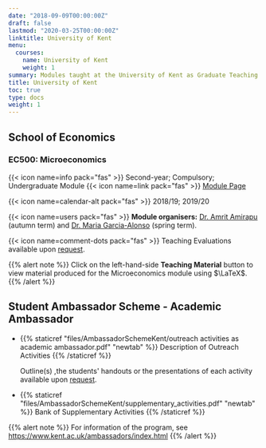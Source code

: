 ```yaml
---
date: "2018-09-09T00:00:00Z"
draft: false
lastmod: "2020-03-25T00:00:00Z"
linktitle: University of Kent
menu:
  courses:
    name: University of Kent
    weight: 1
summary: Modules taught at the University of Kent as Graduate Teaching Assistant (GTA).
title: University of Kent
toc: true
type: docs
weight: 1
---
```


## School of Economics
### EC500: Microeconomics

{{< icon name=info pack="fas" >}} Second-year; Compulsory; Undergraduate Module
 {{< icon name=link pack="fas" >}} [Module Page](https://www.kent.ac.uk/courses/modules/module/EC500)

{{< icon name=calendar-alt pack="fas" >}} 2018/19; 2019/20

{{< icon name=users pack="fas" >}} **Module organisers:** [Dr. Amrit Amirapu](https://sites.google.com/site/amritamirapu/) (autumn term) and [Dr. Maria Garcia-Alonso](https://www.kent.ac.uk/economics/people/442/garcia-alonso-maria) (spring term). 

{{< icon name=comment-dots pack="fas" >}} Teaching Evaluations available upon [request](mailto:galanakis.gian@gmail.com).

{{% alert note %}}
Click on the left-hand-side **Teaching Material** button to view material produced for the Microeconomics module using $\LaTeX$.
{{% /alert %}}



## Student Ambassador Scheme - Academic Ambassador

- {{% staticref "files/AmbassadorSchemeKent/outreach activities as academic ambassador.pdf" "newtab" %}} Description of Outreach Activities {{% /staticref %}}
  
  Outline(s) ,the students' handouts or the presentations of each activity available upon [request](mailto:galanakis.gian@gmail.com).

- {{% staticref "files/AmbassadorSchemeKent/supplementary_activities.pdf" "newtab" %}} Bank of Supplementary Activities {{% /staticref %}}

{{% alert note %}}
For information of the program, see https://www.kent.ac.uk/ambassadors/index.html 
{{% /alert %}}
